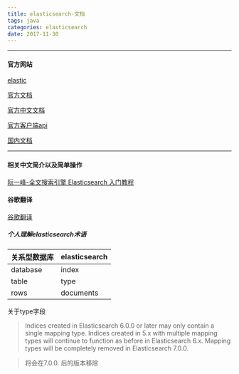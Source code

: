 ```yaml
---
title: elasticsearch-文档
tags: java 
categories: elasticsearch
date: 2017-11-30
---
```

***
#### 官方网站
[elastic](https://www.elastic.co/)

[官方文档](https://www.elastic.co/guide/en/elasticsearch/reference/current/docs-index_.html)

[官方中文文档](https://www.elastic.co/guide/cn/elasticsearch/guide/current/index.html)

[官方客户端api](https://www.elastic.co/guide/en/elasticsearch/client/index.html)

[国内文档](https://www.elastic.co/guide/cn/elasticsearch/guide/current/index.html)
***

#### 相关中文简介以及简单操作
[阮一峰-全文搜索引擎 Elasticsearch 入门教程](http://www.ruanyifeng.com/blog/2017/08/elasticsearch.html)

#### 谷歌翻译
[谷歌翻译](https://translate.google.cn/)

##### 个人理解elasticsearch术语

关系型数据库 | elasticsearch 
----|----|
database | index
table | type
rows | documents

关于type字段
> Indices created in Elasticsearch 6.0.0 or later may only contain a single mapping type. Indices created in 5.x with multiple mapping types will continue to function as before in Elasticsearch 6.x. Mapping types will be completely removed in Elasticsearch 7.0.0.
 
> 将会在7.0.0. 后的版本移除

